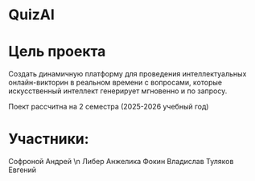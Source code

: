 # QuizAI

# Цель проекта

Создать динамичную платформу для проведения
интеллектуальных онлайн-викторин в реальном
времени с вопросами, которые искусственный
интеллект генерирует мгновенно и по запросу.

Поект рассчитна на 2 семестра (2025-2026 учебный год)

# Участники:
Софроной Андрей \n
Либер Анжелика
Фокин Владислав
Туляков Евгений
